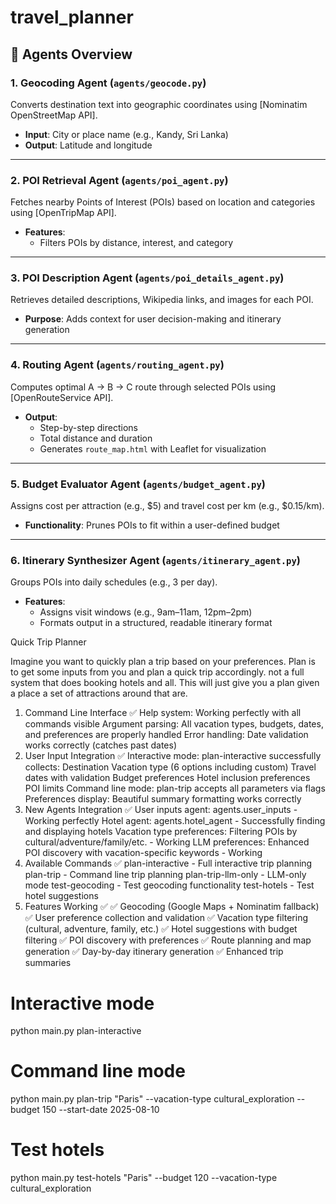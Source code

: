 # travel_planner

## 🤖 Agents Overview

### 1. Geocoding Agent (`agents/geocode.py`)
Converts destination text into geographic coordinates using [Nominatim OpenStreetMap API].

- **Input**: City or place name (e.g., Kandy, Sri Lanka)
- **Output**: Latitude and longitude

---

### 2. POI Retrieval Agent (`agents/poi_agent.py`)
Fetches nearby Points of Interest (POIs) based on location and categories using [OpenTripMap API].

- **Features**:
    - Filters POIs by distance, interest, and category

---

### 3. POI Description Agent (`agents/poi_details_agent.py`)
Retrieves detailed descriptions, Wikipedia links, and images for each POI.

- **Purpose**: Adds context for user decision-making and itinerary generation

---

### 4. Routing Agent (`agents/routing_agent.py`)
Computes optimal A → B → C route through selected POIs using [OpenRouteService API].

- **Output**:
    - Step-by-step directions
    - Total distance and duration
    - Generates `route_map.html` with Leaflet for visualization

---

### 5. Budget Evaluator Agent (`agents/budget_agent.py`)
Assigns cost per attraction (e.g., $5) and travel cost per km (e.g., $0.15/km).

- **Functionality**: Prunes POIs to fit within a user-defined budget

---

### 6. Itinerary Synthesizer Agent (`agents/itinerary_agent.py`)
Groups POIs into daily schedules (e.g., 3 per day).

- **Features**:
    - Assigns visit windows (e.g., 9am–11am, 12pm–2pm)
    - Formats output in a structured, readable itinerary format


Quick Trip Planner

Imagine you want to quickly plan a trip based on your preferences. 
Plan is to get some inputs from you and plan a quick trip accordingly.
not a full system that does booking hotels and all. This will just give you a plan given a place a set of attractions around that are.


1. Command Line Interface ✅
Help system: Working perfectly with all commands visible
Argument parsing: All vacation types, budgets, dates, and preferences are properly handled
Error handling: Date validation works correctly (catches past dates)
2. User Input Integration ✅
Interactive mode: plan-interactive successfully collects:
Destination
Vacation type (6 options including custom)
Travel dates with validation
Budget preferences
Hotel inclusion preferences
POI limits
Command line mode: plan-trip accepts all parameters via flags
Preferences display: Beautiful summary formatting works correctly
3. New Agents Integration ✅
User inputs agent: agents.user_inputs - Working perfectly
Hotel agent: agents.hotel_agent - Successfully finding and displaying hotels
Vacation type preferences: Filtering POIs by cultural/adventure/family/etc. - Working
LLM preferences: Enhanced POI discovery with vacation-specific keywords - Working
4. Available Commands ✅
plan-interactive - Full interactive trip planning
plan-trip - Command line trip planning
plan-trip-llm-only - LLM-only mode
test-geocoding - Test geocoding functionality
test-hotels - Test hotel suggestions
5. Features Working ✅
✅ Geocoding (Google Maps + Nominatim fallback)
✅ User preference collection and validation
✅ Vacation type filtering (cultural, adventure, family, etc.)
✅ Hotel suggestions with budget filtering
✅ POI discovery with preferences
✅ Route planning and map generation
✅ Day-by-day itinerary generation
✅ Enhanced trip summaries

# Interactive mode
python main.py plan-interactive

# Command line mode  
python main.py plan-trip "Paris" --vacation-type cultural_exploration --budget 150 --start-date 2025-08-10

# Test hotels
python main.py test-hotels "Paris" --budget 120 --vacation-type cultural_exploration